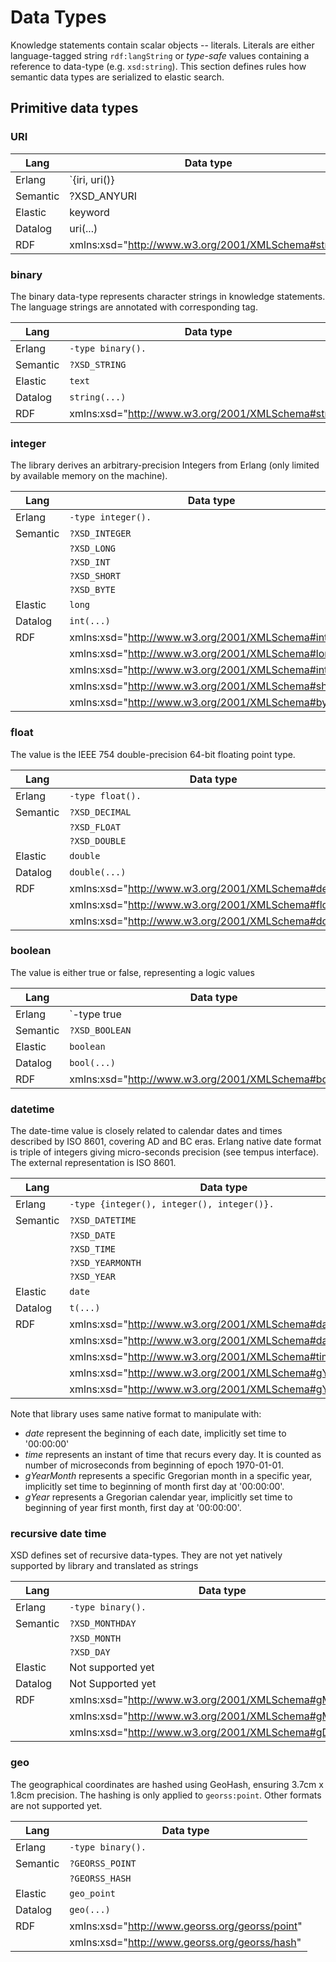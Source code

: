# Data Types

Knowledge statements contain scalar objects -- literals. Literals are either language-tagged string `rdf:langString` or _type-safe_ values containing a reference to data-type (e.g. `xsd:string`). This section defines rules how semantic data types are serialized to elastic search.

## Primitive data types


### URI

Lang | Data type
---  | ---
Erlang | `{iri, uri()} | {iri, prefix(), suffix()}`
Semantic | ?XSD_ANYURI
Elastic | keyword
Datalog | uri(...)
RDF | xmlns:xsd="http://www.w3.org/2001/XMLSchema#string"



### binary

The binary data-type represents character strings in knowledge statements. The language strings are annotated with corresponding tag.

Lang | Data type
---  | ---
Erlang | `-type binary().`
Semantic | `?XSD_STRING`
Elastic | `text`
Datalog | `string(...)`
RDF | xmlns:xsd="http://www.w3.org/2001/XMLSchema#string"


### integer

The library derives an arbitrary-precision Integers from Erlang (only limited by available memory on the machine).

Lang | Data type
---  | ---
Erlang | `-type integer().`
Semantic | `?XSD_INTEGER`
|| `?XSD_LONG`
|| `?XSD_INT`
|| `?XSD_SHORT`
|| `?XSD_BYTE`
Elastic | `long`
Datalog | `int(...)`
RDF | xmlns:xsd="http://www.w3.org/2001/XMLSchema#integer"
|| xmlns:xsd="http://www.w3.org/2001/XMLSchema#long"
|| xmlns:xsd="http://www.w3.org/2001/XMLSchema#int"
|| xmlns:xsd="http://www.w3.org/2001/XMLSchema#short"
|| xmlns:xsd="http://www.w3.org/2001/XMLSchema#byte"


### float

The value is the IEEE 754 double-precision 64-bit floating point type.

Lang | Data type
---  | ---
Erlang | `-type float().`
Semantic | `?XSD_DECIMAL`
|| `?XSD_FLOAT`
|| `?XSD_DOUBLE`
Elastic | `double`
Datalog | `double(...)`
RDF | xmlns:xsd="http://www.w3.org/2001/XMLSchema#decimal"
|| xmlns:xsd="http://www.w3.org/2001/XMLSchema#float"
|| xmlns:xsd="http://www.w3.org/2001/XMLSchema#double"


### boolean

The value is either true or false, representing a logic values

Lang | Data type
---  | ---
Erlang | `-type true | false.`
Semantic | `?XSD_BOOLEAN`
Elastic | `boolean`
Datalog | `bool(...)`
RDF | xmlns:xsd="http://www.w3.org/2001/XMLSchema#boolean"


### datetime

The date-time value is closely related to calendar dates and times described by ISO 8601, covering AD and BC eras. Erlang native date format is triple of integers giving micro-seconds precision (see tempus interface). The external representation is ISO 8601. 

Lang | Data type
---  | ---
Erlang | `-type {integer(), integer(), integer()}.`
Semantic | `?XSD_DATETIME`
|| `?XSD_DATE`
|| `?XSD_TIME`
|| `?XSD_YEARMONTH`
|| `?XSD_YEAR`
Elastic | `date`
Datalog | `t(...)`
RDF | xmlns:xsd="http://www.w3.org/2001/XMLSchema#dateTime"
|| xmlns:xsd="http://www.w3.org/2001/XMLSchema#date"
|| xmlns:xsd="http://www.w3.org/2001/XMLSchema#time"
|| xmlns:xsd="http://www.w3.org/2001/XMLSchema#gYearMonth"
|| xmlns:xsd="http://www.w3.org/2001/XMLSchema#gYear"


Note that library uses same native format to manipulate with:
* _date_ represent the beginning of each date, implicitly set time to '00:00:00'
* _time_ represents an instant of time that recurs every day. It is counted as number of microseconds from beginning of epoch 1970-01-01.
* _gYearMonth_ represents a specific Gregorian month in a specific year, implicitly set time to beginning of month first day at '00:00:00'.
* _gYear_ represents a Gregorian calendar year, implicitly set time to beginning of year first month, first day at '00:00:00'.


### recursive date time

XSD defines set of recursive data-types. They are not yet natively supported by library and translated as strings

Lang | Data type
---  | ---
Erlang | `-type binary().`
Semantic | `?XSD_MONTHDAY`
|| `?XSD_MONTH`
|| `?XSD_DAY`
Elastic | Not supported yet
Datalog | Not Supported yet
RDF | xmlns:xsd="http://www.w3.org/2001/XMLSchema#gMonthDay"
|| xmlns:xsd="http://www.w3.org/2001/XMLSchema#gMonth"
|| xmlns:xsd="http://www.w3.org/2001/XMLSchema#gDay"


### geo

The geographical coordinates are hashed using GeoHash, ensuring 3.7cm x 1.8cm precision. The hashing is only applied to `georss:point`. Other formats are not supported yet.

Lang | Data type
---  | ---
Erlang | `-type binary().`
Semantic | `?GEORSS_POINT`
|| `?GEORSS_HASH`
Elastic | `geo_point`
Datalog | `geo(...)`
RDF | xmlns:xsd="http://www.georss.org/georss/point"
|| xmlns:xsd="http://www.georss.org/georss/hash"






